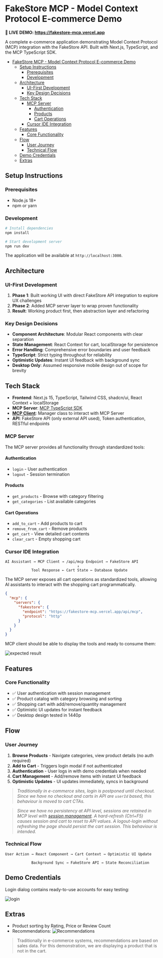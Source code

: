 # FakeStore MCP - Model Context Protocol E-commerce Demo

**🚀 LIVE DEMO: https://fakestore-mcp.vercel.app**

A complete e-commerce application demonstrating Model Context Protocol (MCP) integration with the FakeStore API. Built with Next.js, TypeScript, and the MCP TypeScript SDK.

- [FakeStore MCP - Model Context Protocol E-commerce Demo](#fakestore-mcp---model-context-protocol-e-commerce-demo)
  - [Setup Instructions](#setup-instructions)
    - [Prerequisites](#prerequisites)
    - [Development](#development)
  - [Architecture](#architecture)
    - [UI-First Development](#ui-first-development)
    - [Key Design Decisions](#key-design-decisions)
  - [Tech Stack](#tech-stack)
    - [MCP Server](#mcp-server)
      - [Authentication](#authentication)
      - [Products](#products)
      - [Cart Operations](#cart-operations)
    - [Cursor IDE Integration](#cursor-ide-integration)
  - [Features](#features)
    - [Core Functionality](#core-functionality)
  - [Flow](#flow)
    - [User Journey](#user-journey)
    - [Technical Flow](#technical-flow)
  - [Demo Credentials](#demo-credentials)
  - [Extras](#extras)


## Setup Instructions

### Prerequisites
- Node.js 18+
- npm or yarn

### Development
```bash
# Install dependencies
npm install

# Start development server
npm run dev
```

The application will be available at `http://localhost:3000`.

## Architecture

### UI-First Development
1. **Phase 1**: Built working UI with direct FakeStore API integration to explore UX challenges
2. **Phase 2**: Added MCP server layer to wrap proven functionality
3. **Result**: Working product first, then abstraction layer and refactoring

### Key Design Decisions
- **Component Architecture**: Modular React components with clear separation
- **State Management**: React Context for cart, localStorage for persistence
- **Error Handling**: Comprehensive error boundaries and user feedback
- **TypeScript**: Strict typing throughout for reliability
- **Optimistic Updates**: Instant UI feedback with background sync
- **Desktop Only**: Assumed responsive mobile design out of scope for brevity

## Tech Stack
- **Frontend**: Next.js 15, TypeScript, Tailwind CSS, shadcn/ui, React Context + localStorage
- **MCP Server**: [MCP TypeScript SDK](https://github.com/modelcontextprotocol/typescript-sdk)
- **[MCP Client](https://github.com/Mithgroth/fakestore-mcp/blob/main/src/lib/mcp-client.ts)**: Manager class to interact with MCP Server
- **API**: FakeStore API (only external API used), Token authentication, RESTful endpoints

### MCP Server

The MCP server provides all functionality through standardized tools:

#### Authentication
- `login` - User authentication
- `logout` - Session termination

#### Products
- `get_products` - Browse with category filtering
- `get_categories` - List available categories

#### Cart Operations
- `add_to_cart` - Add products to cart
- `remove_from_cart` - Remove products
- `get_cart` - View detailed cart contents
- `clear_cart` - Empty shopping cart

### Cursor IDE Integration
```
AI Assistant → MCP Client → /api/mcp Endpoint → FakeStore API
                                 ↓
            Tool Response ← Cart State ← Database Update
```

The MCP server exposes all cart operations as standardized tools, allowing AI assistants to interact with the shopping cart programmatically.

```json
{
  "mcp": {
    "servers": {
      "fakestore": {
        "endpoint": "https://fakestore-mcp.vercel.app/api/mcp",
        "protocol": "http"
      }
    }
  }
}
```
MCP client should be able to display the tools and ready to consume them:

![expected result](docs/mcp_in_cursor.png)

## Features

### Core Functionality
- ✅ User authentication with session management
- ✅ Product catalog with category browsing and sorting
- ✅ Shopping cart with add/remove/quantity management
- ✅ Optimistic UI updates for instant feedback
- ✅ Desktop design tested in 1440p

## Flow

### User Journey
1. **Browse Products** - Navigate categories, view product details (no auth required)
2. **Add to Cart** - Triggers login modal if not authenticated
3. **Authentication** - User logs in with demo credentials when needed
4. **Cart Management** - Add/remove items with instant UI feedback
5. **Optimistic Updates** - UI updates immediately, syncs in background

> _Traditionally in e-commerce sites, login is postponed until checkout. Since we have no checkout and carts in API are `userId` based, this behaviour is moved to cart CTAs._

> _Since we have no persistency at API level, sessions are retained in MCP level with [session management](https://modelcontextprotocol.io/docs/concepts/transports#session-management). A hard-refresh (Ctrl+F5) causes session and cart to reset to API values. A logout-login without refreshing the page should persist the cart session. This behaviour is intended._ 

### Technical Flow
```
User Action → React Component → Cart Context → Optimistic UI Update
                                     ↓
            Background Sync → FakeStore API → State Reconciliation
```

## Demo Credentials

Login dialog contains ready-to-use accounts for easy testing:

![login](docs/login.png)

## Extras

- Product sorting by Rating, Price or Review Count
- Recommendations:
  ![Recommendations](docs/recommendations.png)

> Traditionally in e-commerce systems, recommendations are based on sales data. For this demonstration, we are displaying a product that is not in the cart.